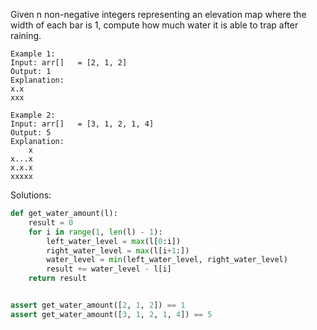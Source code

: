 Given n non-negative integers representing an elevation map where the width of each bar is 1, compute how much water it is able to trap after raining.

```
Example 1:
Input: arr[]   = [2, 1, 2]
Output: 1
Explanation:
x.x
xxx

Example 2:
Input: arr[]   = [3, 1, 2, 1, 4]
Output: 5
Explanation:
    x
x...x
x.x.x
xxxxx
```

Solutions:
```python
def get_water_amount(l):
    result = 0
    for i in range(1, len(l) - 1):
        left_water_level = max(l[0:i])
        right_water_level = max(l[i+1:])
        water_level = min(left_water_level, right_water_level)
        result += water_level - l[i]
    return result


assert get_water_amount([2, 1, 2]) == 1
assert get_water_amount([3, 1, 2, 1, 4]) == 5
```
